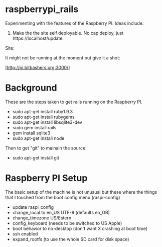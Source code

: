 raspberrypi_rails
=================

Experimenting with the features of the Raspberry PI. Ideas include:

1) Make the the site self deployable. No cap deploy, just https://localhost/update.

Site:

It might not be running at the moment but give it a shot:

[http://pi.bitbashers.org:3000/]

Background
==========

These are the steps taken to get rails running on the Raspberry PI.

-  sudo apt-get install ruby1.9.3
-  sudo apt-get install rubygems
-  sudo apt-get install libsqlite3-dev
-  sudo gem install rails
-  gem install sqlite3
-  sudo apt-get install node

Then to get "git" to mainain the source:

-  sudo apt-get install git

Raspberry PI Setup
==================
The basic setup of the machine is not unusual but these where the things
that I touched from the boot config menu (raspi-config)

-  update raspi_config
-  change_local to en_US UTF-8 (defaults en_GB)
-  change_timezone US/Estern
-  config_keyboard (needs to be switched to US Apple)
-  boot behavior to no-desktop (don't want X crashing at boot time)
-  ssh enabled
-  expand_rootfs (to use the whole SD card for disk space)



